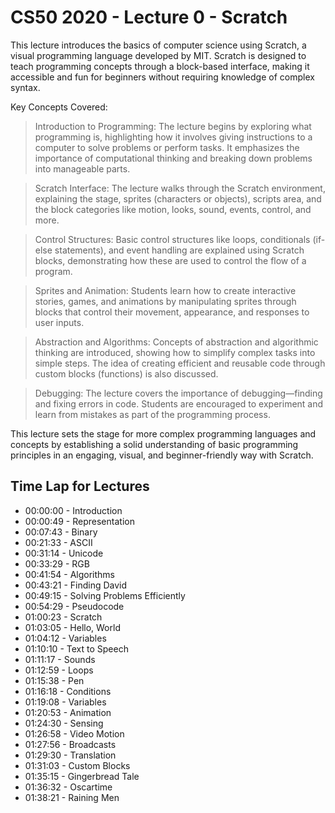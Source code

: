 # CS50 2020 - Lecture 0 - Scratch

This lecture introduces the basics of computer science using Scratch, a visual programming language developed by MIT. Scratch is designed to teach programming concepts through a block-based interface, making it accessible and fun for beginners without requiring knowledge of complex syntax.

Key Concepts Covered:

> Introduction to Programming: The lecture begins by exploring what programming is, highlighting how it involves giving instructions to a computer to solve problems or perform tasks. It emphasizes the importance of computational thinking and breaking down problems into manageable parts.

> Scratch Interface: The lecture walks through the Scratch environment, explaining the stage, sprites (characters or objects), scripts area, and the block categories like motion, looks, sound, events, control, and more.

> Control Structures: Basic control structures like loops, conditionals (if-else statements), and event handling are explained using Scratch blocks, demonstrating how these are used to control the flow of a program.

> Sprites and Animation: Students learn how to create interactive stories, games, and animations by manipulating sprites through blocks that control their movement, appearance, and responses to user inputs.

> Abstraction and Algorithms: Concepts of abstraction and algorithmic thinking are introduced, showing how to simplify complex tasks into simple steps. The idea of creating efficient and reusable code through custom blocks (functions) is also discussed.

> Debugging: The lecture covers the importance of debugging—finding and fixing errors in code. Students are encouraged to experiment and learn from mistakes as part of the programming process.

This lecture sets the stage for more complex programming languages and concepts by establishing a solid understanding of basic programming principles in an engaging, visual, and beginner-friendly way with Scratch.

## Time Lap for Lectures
- 00:00:00 - Introduction
- 00:00:49 - Representation
- 00:07:43 - Binary
- 00:21:33 - ASCII
- 00:31:14 - Unicode
- 00:33:29 - RGB
- 00:41:54 - Algorithms
- 00:43:21 - Finding David
- 00:49:15 - Solving Problems Efficiently
- 00:54:29 - Pseudocode
- 01:00:23 - Scratch
- 01:03:05 - Hello, World
- 01:04:12 - Variables
- 01:10:10 - Text to Speech
- 01:11:17 - Sounds
- 01:12:59 - Loops
- 01:15:38 - Pen
- 01:16:18 - Conditions
- 01:19:08 - Variables
- 01:20:53 - Animation
- 01:24:30 - Sensing
- 01:26:58 - Video Motion
- 01:27:56 - Broadcasts
- 01:29:30 - Translation
- 01:31:03 - Custom Blocks
- 01:35:15 - Gingerbread Tale
- 01:36:32 - Oscartime
- 01:38:21 - Raining Men
